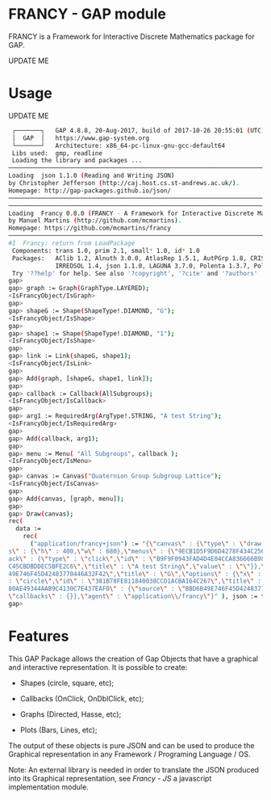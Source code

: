 # FRANCY - GAP module

FRANCY is a Framework for Interactive Discrete Mathematics package for GAP.

UPDATE ME

# Usage

UPDATE ME

```bash
 ┌───────┐   GAP 4.8.8, 20-Aug-2017, build of 2017-10-26 20:55:01 (UTC)
 │  GAP  │   https://www.gap-system.org
 └───────┘   Architecture: x86_64-pc-linux-gnu-gcc-default64
 Libs used:  gmp, readline
 Loading the library and packages ...
──────────────────────────────────────────────────────────────────────────────────────────────────────────────────────────────────────────────────────────────────────────────────────
Loading  json 1.1.0 (Reading and Writing JSON)
by Christopher Jefferson (http://caj.host.cs.st-andrews.ac.uk/).
Homepage: http://gap-packages.github.io/json/
──────────────────────────────────────────────────────────────────────────────────────────────────────────────────────────────────────────────────────────────────────────────────────
──────────────────────────────────────────────────────────────────────────────────────────────────────────────────────────────────────────────────────────────────────────────────────
Loading  Francy 0.8.0 (FRANCY - A Framework for Interactive Discrete Mathematics)
by Manuel Martins (http://github.com/mcmartins).
Homepage: https://github.com/mcmartins/francy
──────────────────────────────────────────────────────────────────────────────────────────────────────────────────────────────────────────────────────────────────────────────────────
#I  Francy: return from LoadPackage
 Components: trans 1.0, prim 2.1, small* 1.0, id* 1.0
 Packages:   AClib 1.2, Alnuth 3.0.0, AtlasRep 1.5.1, AutPGrp 1.8, CRISP 1.4.4, Cryst 4.1.12, CrystCat 1.1.6, CTblLib 1.2.2, FactInt 1.5.4, FGA 1.3.1, Francy 0.2.0, GAPDoc 1.6, 
             IRREDSOL 1.4, json 1.1.0, LAGUNA 3.7.0, Polenta 1.3.7, Polycyclic 2.11, RadiRoot 2.7, ResClasses 4.6.0, Sophus 1.23, SpinSym 1.5, TomLib 1.2.6, Utils 0.46, uuid 0.4
 Try '??help' for help. See also '?copyright', '?cite' and '?authors'
gap>
gap> graph := Graph(GraphType.LAYERED);
<IsFrancyObject/IsGraph>
gap>
gap> shapeG := Shape(ShapeType!.DIAMOND, "G");
<IsFrancyObject/IsShape>
gap>
gap> shape1 := Shape(ShapeType!.DIAMOND, "1");
<IsFrancyObject/IsShape>
gap>
gap> link := Link(shapeG, shape1);
<IsFrancyObject/IsLink>
gap>
gap> Add(graph, [shapeG, shape1, link]);
gap>
gap> callback := Callback(AllSubgroups);
<IsFrancyObject/IsCallback>
gap>
gap> arg1 := RequiredArg(ArgType!.STRING, "A test String");
<IsFrancyObject/IsRequiredArg>
gap>
gap> Add(callback, arg1);
gap>
gap> menu := Menu( "All Subgroups", callback );
<IsFrancyObject/IsMenu>
gap>
gap> canvas := Canvas("Quaternion Group Subgroup Lattice");
<IsFrancyObject/IsCanvas>
gap>
gap> Add(canvas, [graph, menu]);
gap>
gap> Draw(canvas);
rec( 
  data := 
    rec( 
      ("application/francy+json") := "{\"canvas\" : {\"type\" : \"draw.hasse\",\"id\" : \"C2232D710B7840D7AC0B65170CB76F5A\",\"title\" : \"Quaternion Group Subgroup Lattice\",\"option\
s\" : {\"h\" : 400,\"w\" : 680},\"menus\" : {\"9ECB1D5F9D6D4278F434C256F63CBCD3\" : {\"id\" : \"9ECB1D5F9D6D4278F434C256F63CBCD3\",\"title\" : \"All Subgroups\",\"menus\" : {},\"callb\
ack\" : {\"type\" : \"click\",\"id\" : \"B9F9F0943FAD4D4E04CCA836666B98E8\",\"requiredArgs\" : {\"A7C5F31D44B44DC45CBDBDDEC5BFE2C6\" : {\"type\" : \"string\",\"id\" : \"A7C5F31D44B44D\
C45CBDBDDEC5BFE2C6\",\"title\" : \"A test String\",\"value\" : \"\"}},\"knownArgs\" : []}}},\"nodes\" : {\"BBD6B49E746F45D42483770446A32F42\" : {\"type\" : \"circle\",\"id\" : \"BBD6B\
49E746F45D42483770446A32F42\",\"title\" : \"G\",\"options\" : {\"x\" : 0,\"y\" : 0,\"size\" : 10,\"layer\" : 0,\"highlight\" : true}},\"381B78FE811840038CCD1ACBA164C267\" : {\"type\" \
: \"circle\",\"id\" : \"381B78FE811840038CCD1ACBA164C267\",\"title\" : \"1\",\"options\" : {\"x\" : 0,\"y\" : 0,\"size\" : 10,\"layer\" : 0,\"highlight\" : true}}},\"links\" : {\"92C7\
80AE49344AAB9C4130C7E437EAF0\" : {\"source\" : \"BBD6B49E746F45D42483770446A32F42\",\"id\" : \"92C780AE49344AAB9C4130C7E437EAF0\",\"target\" : \"381B78FE811840038CCD1ACBA164C267\"}},\
\"callbacks\" : {}},\"agent\" : \"application\\/francy\"}" ), json := true, source := "gap" )
gap>
```

# Features
This GAP Package allows the creation of Gap Objects that have a graphical and interactive
representation. It is possible to create:

- Shapes (circle, square, etc);

- Callbacks (OnClick, OnDblClick, etc);

- Graphs (Directed, Hasse, etc);

- Plots (Bars, Lines, etc);

The output of these objects is pure JSON and can be used to produce the Graphical representation 
in any Framework / Programing Language / OS.

Note: An external library is needed in order to translate the JSON produced into its Graphical representation, 
see _Francy - JS_ a javascript implementation module.
